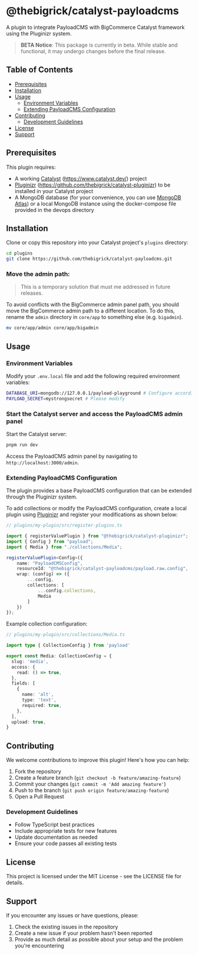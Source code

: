 # @thebigrick/catalyst-payloadcms

A plugin to integrate PayloadCMS with BigCommerce Catalyst framework using the Pluginizr system.

> **BETA Notice**: This package is currently in beta. While stable and functional, it may undergo changes before the
> final release.

## Table of Contents
- [Prerequisites](#prerequisites)
- [Installation](#installation)
- [Usage](#usage)
    - [Environment Variables](#environment-variables)
    - [Extending PayloadCMS Configuration](#extending-payloadcms-configuration)
- [Contributing](#contributing)
    - [Development Guidelines](#development-guidelines)
- [License](#license)
- [Support](#support)

## Prerequisites

This plugin requires:
- A working [Catalyst](https://www.catalyst.dev/) (https://www.catalyst.dev/) project
- [Pluginizr](https://github.com/thebigrick/catalyst-pluginizr) (https://github.com/thebigrick/catalyst-pluginizr) to be installed in your Catalyst project
- A MongoDB database (for your convenience, you can use [MongoDB Atlas](https://www.mongodb.com/cloud/atlas)) or a local MongoDB instance using the docker-compose file provided in the devops directory

## Installation

Clone or copy this repository into your Catalyst project's `plugins` directory:

```bash
cd plugins
git clone https://github.com/thebigrick/catalyst-payloadcms.git
```

### Move the admin path:

> This is a temporary solution that must me addressed in future releases.

To avoid conflicts with the BigCommerce admin panel path, you should move the BigCommerce admin path to a different location. To do this, rename the `admin` directory in `core/app` to something else (e.g. `bigadmin`).

```bash
mv core/app/admin core/app/bigadmin
```

## Usage

### Environment Variables

Modify your `.env.local` file and add the following required environment variables:

```bash
DATABASE_URI=mongodb://127.0.0.1/payload-playground # Configure accordingly
PAYLOAD_SECRET=mystrongsecret # Please modify
```

### Start the Catalyst server and access the PayloadCMS admin panel

Start the Catalyst server:

```bash
pnpm run dev
```

Access the PayloadCMS admin panel by navigating to `http://localhost:3000/admin`.

### Extending PayloadCMS Configuration

The plugin provides a base PayloadCMS configuration that can be extended through the Pluginizr system.

To add collections or modify the PayloadCMS configuration, create a local plugin using [Pluginizr](https://github.com/thebigrick/catalyst-pluginizr) and register your modifications as shown below:

```typescript
// plugins/my-plugin/src/register-plugins.ts

import { registerValuePlugin } from "@thebigrick/catalyst-pluginizr";
import { Config } from "payload";
import { Media } from "./collections/Media";

registerValuePlugin<Config>({
    name: "PayloadCMSConfig",
    resourceId: "@thebigrick/catalyst-payloadcms/payload.raw.config",
    wrap: (config) => ({
        ...config,
        collections: [
            ...config.collections,
            Media
        ]
    })
});
```

Example collection configuration:

```typescript
// plugins/my-plugin/src/collections/Media.ts

import type { CollectionConfig } from 'payload'

export const Media: CollectionConfig = {
  slug: 'media',
  access: {
    read: () => true,
  },
  fields: [
    {
      name: 'alt',
      type: 'text',
      required: true,
    },
  ],
  upload: true,
}
```

## Contributing

We welcome contributions to improve this plugin! Here's how you can help:

1. Fork the repository
2. Create a feature branch (`git checkout -b feature/amazing-feature`)
3. Commit your changes (`git commit -m 'Add amazing feature'`)
4. Push to the branch (`git push origin feature/amazing-feature`)
5. Open a Pull Request

### Development Guidelines

- Follow TypeScript best practices
- Include appropriate tests for new features
- Update documentation as needed
- Ensure your code passes all existing tests

## License

This project is licensed under the MIT License - see the LICENSE file for details.

## Support

If you encounter any issues or have questions, please:

1. Check the existing issues in the repository
2. Create a new issue if your problem hasn't been reported
3. Provide as much detail as possible about your setup and the problem you're encountering
